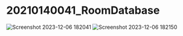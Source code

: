 # 20210140041_RoomDatabase
![Screenshot 2023-12-06 182041](https://github.com/Anisafauziah1/20210140041_RoomDatabase/assets/114926206/8d73eed1-7b47-44dd-b68c-f728433fc341)
![Screenshot 2023-12-06 182150](https://github.com/Anisafauziah1/20210140041_RoomDatabase/assets/114926206/569a0547-0acf-47e7-9430-79108879a670)
